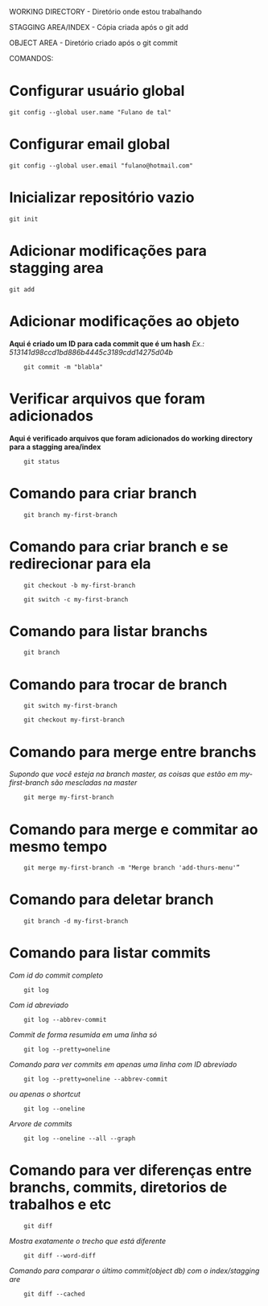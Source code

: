 WORKING DIRECTORY - Diretório onde estou trabalhando

STAGGING AREA/INDEX - Cópia criada após o git add 

OBJECT AREA - Diretório criado após o git commit

COMANDOS:

# Configurar usuário global
```
git config --global user.name "Fulano de tal"
```

# Configurar email global
```
git config --global user.email "fulano@hotmail.com"
```

# Inicializar repositório vazio
```
git init 
```

# Adicionar modificações para stagging area
```
git add 
```
# Adicionar modificações ao objeto
**Aqui é criado um ID para cada commit que é um hash**
*Ex.: 513141d98ccd1bd886b4445c3189cdd14275d04b*
```
    git commit -m "blabla"
```

# Verificar arquivos que foram adicionados
**Aqui é verificado arquivos que foram adicionados do working directory para a stagging area/index**

```
    git status
```

# Comando para criar branch

```
    git branch my-first-branch
```

# Comando para criar branch e se redirecionar para ela
```
    git checkout -b my-first-branch
```
```
    git switch -c my-first-branch
```

# Comando para listar branchs
```
    git branch
```

# Comando para trocar de branch
```
    git switch my-first-branch
```
```
    git checkout my-first-branch
```

# Comando para merge entre branchs
*Supondo que você esteja na branch master, as coisas que estão em my-first-branch são mescladas na master*
```
    git merge my-first-branch
```

# Comando para merge e commitar ao mesmo tempo
```
    git merge my-first-branch -m "Merge branch 'add-thurs-menu'”
```

# Comando para deletar branch
```
    git branch -d my-first-branch
```

# Comando para listar commits
*Com id do commit completo*
```
    git log
```
*Com id abreviado*
```
    git log --abbrev-commit
```
*Commit de forma resumida em uma linha só*
```
    git log --pretty=oneline
```
*Comando para ver commits em apenas uma linha com ID abreviado*
```
    git log --pretty=oneline --abbrev-commit
```
*ou apenas o shortcut*
```
    git log --oneline
```
*Arvore de commits*
```
    git log --oneline --all --graph
```

# Comando para ver diferenças entre branchs, commits, diretorios de trabalhos e etc
```
    git diff
```
*Mostra exatamente o trecho que está diferente*
```
    git diff --word-diff
```
*Comando para comparar o último commit(object db) com o index/stagging are*
```
    git diff --cached
```